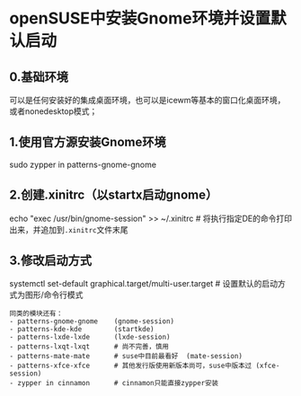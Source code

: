 # openSUSE中安装Gnome环境并设置默认启动

## 0.基础环境
可以是任何安装好的集成桌面环境，也可以是icewm等基本的窗口化桌面环境，或者nonedesktop模式；

## 1.使用官方源安装Gnome环境
sudo zypper in patterns-gnome-gnome

## 2.创建.xinitrc（以startx启动gnome）
echo "exec /usr/bin/gnome-session" >> ~/.xinitrc             # 将执行指定DE的命令打印出来，并追加到`.xinitrc`文件末尾

## 3.修改启动方式
systemctl set-default graphical.target/multi-user.target    # 设置默认的启动方式为图形/命令行模式

```
同类的模块还有：
- patterns-gnome-gnome    (gnome-session)
- patterns-kde-kde        (startkde)
- patterns-lxde-lxde      (lxde-session)
- patterns-lxqt-lxqt      # 尚不完善，慎用
- patterns-mate-mate      # suse中目前最看好  (mate-session)
- patterns-xfce-xfce      # 其他发行版使用新版本尚可，suse中版本过 (xfce-session)
- zypper in cinnamon      # cinnamon只能直接zypper安装
```
